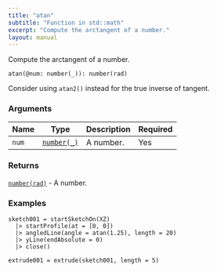 ```yaml
---
title: "atan"
subtitle: "Function in std::math"
excerpt: "Compute the arctangent of a number."
layout: manual
---
```


Compute the arctangent of a number.

```kcl
atan(@num: number(_)): number(rad)
```

Consider using `atan2()` instead for the true inverse of tangent.

### Arguments

| Name | Type | Description | Required |
|----------|------|-------------|----------|
| `num` | [`number(_)`](/docs/kcl-std/types/std-types-number) | A number. | Yes |

### Returns

[`number(rad)`](/docs/kcl-std/types/std-types-number) - A number.


### Examples

```kcl
sketch001 = startSketchOn(XZ)
  |> startProfile(at = [0, 0])
  |> angledLine(angle = atan(1.25), length = 20)
  |> yLine(endAbsolute = 0)
  |> close()

extrude001 = extrude(sketch001, length = 5)

```



